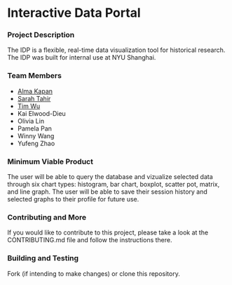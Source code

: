 # Interactive Data Portal

### Project Description

The IDP is a flexible, real-time data visualization tool for historical research. The IDP was built for internal use at NYU Shanghai.

### Team Members

- [Alma Kapan](https://github.com/almazhankapan)
- [Sarah Tahir](https://github.com/saraaahh63)
- [Tim Wu](https://github.com/TimWGY)
- Kai Elwood-Dieu
- Olivia Lin
- Pamela Pan
- Winny Wang
- Yufeng Zhao

### Minimum Viable Product

The user will be able to query the database and vizualize selected data through six chart types: histogram, bar chart, boxplot, scatter pot, matrix, and line graph. The user will be able to save their session history and selected graphs to their profile for future use.

### Contributing and More

If you would like to contribute to this project, please take a look at the CONTRIBUTING.md file and follow the instructions there.

### Building and Testing

Fork (if intending to make changes) or clone this repository.


